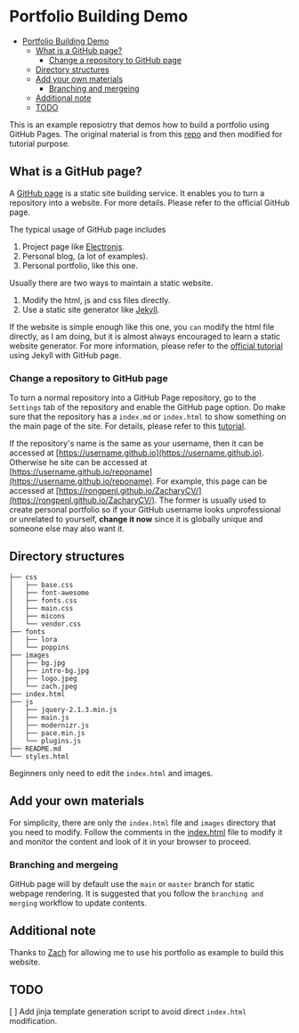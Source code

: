 # Portfolio Building Demo


- [Portfolio Building Demo](#portfolio-building-demo)
  - [What is a GitHub page?](#what-is-a-github-page)
    - [Change a repository to GitHub page](#change-a-repository-to-github-page)
  - [Directory structures](#directory-structures)
  - [Add your own materials](#add-your-own-materials)
    - [Branching  and mergeing](#branching--and-mergeing)
  - [Additional note](#additional-note)
  - [TODO](#todo)

This is an example reposiotry that demos how to build a portfolio using GitHub Pages. The original material is from this [repo](https://github.com/aboualnaser/aboualnaser.github.io) and then modified for tutorial purpose.

## What is a GitHub page?

A [GitHub page](https://pages.github.com/) is a static site building service. It enables you to turn a repository into a website. For more details. Please refer to the official GitHub page.

The typical usage of GitHub page includes

  1. Project page like [Electronjs](https://github.com/electron/electronjs.org).
  2. Personal blog, (a lot of examples).
  3. Personal portfolio, like this one.

Usually there are two ways to maintain a static website. 

   1. Modify the html, js and css files directly.
   2. Use a static site generator like [Jekyll](https://docs.github.com/en/free-pro-team@latest/github/working-with-github-pages/setting-up-a-github-pages-site-with-jekyll).

If the website is simple enough like this one, you `can` modify the html file directly, as I am doing, but it is almost always encouraged to learn a static website generator. For more information, please refer to the [official tutorial](https://docs.github.com/en/free-pro-team@latest/github/working-with-github-pages/creating-a-github-pages-site-with-jekyll) using Jekyll with GitHub page.

### Change a repository to GitHub page

To turn a normal repository into a GitHub Page repository, go to the `Settings` tab of the repository and enable the GitHub page option. Do make sure that the repository has a `index.md` or `index.html` to show something on the main page of the site. For details, please refer to this [tutorial](https://docs.github.com/en/free-pro-team@latest/github/working-with-github-pages/creating-a-github-pages-site).

If the repository's name is the same as your username, then it can be accessed at [https://username.github.io](https://username.github.io). Otherwise he site can be accessed at [https://username.github.io/reponame](https://username.github.io/reponame). For example, this page can be accessed at [https://rongpenl.github.io/ZacharyCV/](https://rongpenl.github.io/ZacharyCV/). The former is usually used to create personal portfolio so if your GitHub username looks unprofessional or unrelated to yourself, **change it now** since it is globally unique and someone else may also want it.

## Directory structures

```shell
├── css
│   ├── base.css
│   ├── font-awesome
│   ├── fonts.css
│   ├── main.css
│   ├── micons
│   └── vendor.css
├── fonts
│   ├── lora
│   └── poppins
├── images
│   ├── bg.jpg
│   ├── intro-bg.jpg
│   ├── logo.jpeg
│   └── zach.jpeg
├── index.html
├── js
│   ├── jquery-2.1.3.min.js
│   ├── main.js
│   ├── modernizr.js
│   ├── pace.min.js
│   └── plugins.js
├── README.md
└── styles.html
```

Beginners only need to edit the `index.html` and images.

## Add your own materials

For simplicity, there are only the `index.html` file and `images` directory that you need to modify. Follow the comments in the [index.html](./index.html) file to modify it and monitor the content and look of it in your browser to proceed.

### Branching  and mergeing

GitHub page will by default use the `main` or `master` branch for static webpage rendering. It is suggested that you follow the `branching and merging` workflow to update contents.

## Additional note

Thanks to [Zach](https://www.linkedin.com/in/zachary-p-villarreal/) for allowing me to use his portfolio as example to build this website.

## TODO

[ ] Add jinja template generation script to avoid direct `index.html` modification.